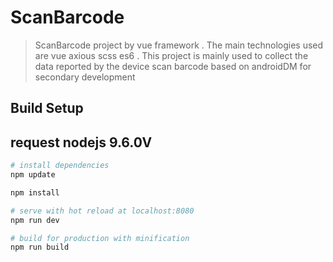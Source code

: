 # ScanBarcode

> ScanBarcode project by vue framework . The main technologies used are vue axious scss es6 . 
This project is mainly used to  collect the data reported by the device scan barcode based on androidDM for secondary development

## Build Setup
## request nodejs 9.6.0V
``` bash
# install dependencies
npm update

npm install

# serve with hot reload at localhost:8080
npm run dev

# build for production with minification
npm run build




